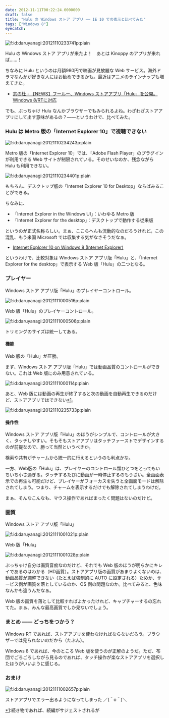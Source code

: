 ```yaml
---
date: 2012-11-11T00:22:24.0000000
draft: false
title: "Hulu の Windows ストア アプリ ―― IE 10 での表示と比べてみた"
tags: ["Windows 8"]
eyecatch: 
---
```

<p><img src="20121110233741.png" alt="f:id:daruyanagi:20121110233741p:plain" title="f:id:daruyanagi:20121110233741p:plain" class="hatena-fotolife"></p><p>Hulu の Windows ストア アプリが来たよ！　あとは Kinoppy のアプリが来れば……！</p><p>ちなみに Hulu というのは月額980円で映画が見放題な Web サービス。海外ドラマなんかが好きな人にはお勧めできるかも。最近はアニメのラインナップも増えてきた。</p>

<ul>
<li><a href="http://www.forest.impress.co.jp/docs/news/20121105_570935.html">&#x7A93;&#x306E;&#x675C; - &#x3010;NEWS&#x3011;&#x30D5;&#x30FC;&#x30EB;&#x30FC;&#x3001;Windows &#x30B9;&#x30C8;&#x30A2;&#x30A2;&#x30D7;&#x30EA;&#x300C;Hulu&#x300D;&#x3092;&#x516C;&#x958B;&#x3002;Windows 8/RT&#x306B;&#x5BFE;&#x5FDC;</a></li>
</ul><p>でも、ぶっちゃけ Hulu なんかブラウザーでもみられるよね。わざわざストアアプリにして出す意味があるの？――というわけで、比べてみた。</p>

<div class="section">
<h3>Hulu は Metro 版の「Internet Explorer 10」で視聴できない</h3>
<p><img src="20121110234243.png" alt="f:id:daruyanagi:20121110234243p:plain" title="f:id:daruyanagi:20121110234243p:plain" class="hatena-fotolife"></p><p>Metro 版の「Internet Explorer 10」では、「Adobe Flash Player」のプラグインが利用できる Web サイトが制限されている。そのせいなのか、残念ながら Hulu も利用できない。</p><p><img src="20121110234401.png" alt="f:id:daruyanagi:20121110234401p:plain" title="f:id:daruyanagi:20121110234401p:plain" class="hatena-fotolife"></p><p>もちろん、デスクトップ版の「Internet Explorer 10 for Desktop」ならばみることができる。</p><p>ちなみに、</p>

<ul>
<li>「Internet Explorer in the Windows UI」：いわゆる Metro 版</li>
<li>「Internet Explorer for the desktop」：デスクトップで動作する従来版</li>
</ul><p>というのが正式名称らしい。まぁ、ここらへんも流動的なのだろうけれど。この混乱、もう米国 Microsoft では収集する気がなさそうだなぁ。</p>

<ul>
<li><a href="http://msdn.microsoft.com/en-us/library/ie/hh771832(v=vs.85).aspx">Internet Explorer 10 on Windows 8 (Internet Explorer)</a></li>
</ul><p>というわけで、比較対象は Windows ストア アプリ版「Hulu」と、「Internet Explorer for the desktop」で表示する Web 版「Hulu」の二つとなる。</p>

</div>
<div class="section">
<h3>プレイヤー</h3>
<p>Windows ストア アプリ版「Hulu」のプレイヤーコントロール。</p><p><img src="20121111000516.png" alt="f:id:daruyanagi:20121111000516p:plain" title="f:id:daruyanagi:20121111000516p:plain" class="hatena-fotolife"></p><p>Web 版「Hulu」のプレイヤーコントロール。</p><p><img src="20121111000506.png" alt="f:id:daruyanagi:20121111000506p:plain" title="f:id:daruyanagi:20121111000506p:plain" class="hatena-fotolife"></p><p>トリミングのサイズは統一してある。</p>

<div class="section">
<h4>機能</h4>
<p>Web 版の「Hulu」が圧勝。</p><p>まず、Windows ストア アプリ版「Hulu」では動画品質のコントロールができない。これは Web 版にのみ用意されている。</p><p><img src="20121111000114.png" alt="f:id:daruyanagi:20121111000114p:plain" title="f:id:daruyanagi:20121111000114p:plain" class="hatena-fotolife"></p><p>あと、Web 版には動画の再生が終了すると次の動画を自動再生できるのだけど、ストアアプリではできない<a href="#f1" name="fn1" title="続き物であれば、続編がサジェストされるが">*1</a>。</p><p><img src="20121110235733.png" alt="f:id:daruyanagi:20121110235733p:plain" title="f:id:daruyanagi:20121110235733p:plain" class="hatena-fotolife"></p>

</div>
<div class="section">
<h4>操作性</h4>
<p>Windows ストア アプリ版「Hulu」のほうがシンプルで、コントロールが大きく、タッチしやすい。そもそもストアアプリはタッチファーストでデザインするのが前提なので、勝って当然というべきか。</p><p>検索や共有がチャームから統一的に行えるというのも利点かな。</p><p>一方、Web版の「Hulu」は、プレイヤーのコントロール類ひとつをとってもいちいち小さ過ぎる。タッチするたびに動画が一時停止するのもうざい。全画面表示での再生も可能だけど、プレイヤーがフォーカスを失うと全画面モードは解除されてしまう。つまり、チャームを表示するだけでも解除されてしまうわけだ。</p><p>まぁ、そんなこんなも、マウス操作であればまったく問題はないのだけど。</p>

</div>
</div>
<div class="section">
<h3>画質</h3>
<p>Windows ストア アプリ版「Hulu」</p><p><img src="20121111001021.png" alt="f:id:daruyanagi:20121111001021p:plain" title="f:id:daruyanagi:20121111001021p:plain" class="hatena-fotolife"></p><p>Web 版「Hulu」</p><p><img src="20121111001028.png" alt="f:id:daruyanagi:20121111001028p:plain" title="f:id:daruyanagi:20121111001028p:plain" class="hatena-fotolife"></p><p>ぶっちゃけ自分は画質音痴なのだけど、それでも Web 版のほうが明らかにキレイであるのはわかる（HD画質）。ストアアプリ版の画質があまりよくないのは、動画品質が調整できない（たとえば強制的に AUTO に設定される）ためか、サービス側が画質を落としているのか、OS 側の問題なのか。比べてみると、色味なんかも違うんだなぁ。</p><p>Web 版の画質を落として比較すればよかったけれど、キャプチャーするの忘れてた。まぁ、みんな最高画質でしか見ないでしょう。</p>

</div>
<div class="section">
<h3>まとめ ―― どっちをつかう？</h3>
<p>Windows RT であれば、ストアアプリを使わなければならないだろう。ブラウザーでは見られないのだから（たぶん）。</p><p>Windows 8 であれば、今のところ Web 版を使うのが正解のようだ。ただ、布団でごろごろしながら見るのであれば、タッチ操作が楽なストアアプリを選択したほうがいいように感じる。</p>

</div>
<div class="section">
<h3>おまけ</h3>
<p><img src="20121111002657.png" alt="f:id:daruyanagi:20121111002657p:plain" title="f:id:daruyanagi:20121111002657p:plain" class="hatena-fotolife"></p><p>ストアアプリでエラー出るようになってしまった ／(＾o＾)＼</p>

</div><div class="footnote">
<p class="footnote"><a href="#fn1" name="f1" class="footnote-number">*1</a><span class="footnote-delimiter">:</span><span class="footnote-text">続き物であれば、続編がサジェストされるが</span></p>
</div>